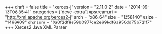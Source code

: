 +++
draft = false
title = "xerces-j"
version = "2.11.0-2"
date = "2014-09-13T08:35:41"
categories = ['devel-extra']
upstreamurl = "http://xml.apache.org/xerces2-j"
arch = "x86_64"
size = "1258140"
usize = "1466608"
sha1sum = "0a0f2df8e59b0877ce2e69bdf6a950dd75b721f7"
+++
Xerces2 Java XML Parser